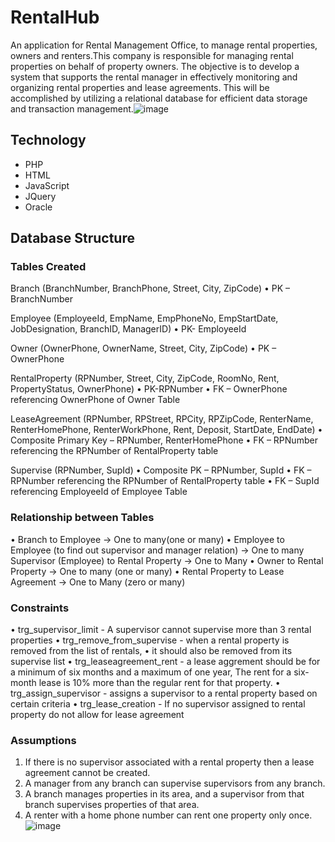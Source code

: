 # RentalHub
An application for Rental Management Office, to manage rental properties, owners and renters.This company is responsible for managing rental properties on behalf of property owners. The objective is to develop a system that supports the rental manager in effectively monitoring and organizing rental properties and lease agreements. This will be accomplished by utilizing a relational database for efficient data storage and transaction management.![image](https://github.com/NA0724/RentalHub/assets/115744904/f4bfd274-e6f9-4fef-a5dd-f7f9d9a4a288)



## Technology
- PHP
- HTML 
- JavaScript 
- JQuery 
- Oracle 

## Database Structure 

### Tables Created

Branch (BranchNumber, BranchPhone, Street, City, ZipCode)
•	PK – BranchNumber

Employee (EmployeeId, EmpName, EmpPhoneNo, EmpStartDate, JobDesignation, BranchID, ManagerID)
•	PK- EmployeeId

Owner (OwnerPhone, OwnerName, Street, City, ZipCode)
•	PK – OwnerPhone

RentalProperty (RPNumber, Street, City, ZipCode, RoomNo, Rent, PropertyStatus, OwnerPhone)
•	PK-RPNumber
•	FK – OwnerPhone referencing OwnerPhone of Owner Table

LeaseAgreement (RPNumber, RPStreet, RPCity, RPZipCode, RenterName, RenterHomePhone, RenterWorkPhone, Rent, Deposit, StartDate, EndDate)
•	Composite Primary Key – RPNumber, RenterHomePhone
•	FK – RPNumber referencing the RPNumber of RentalProperty table

Supervise (RPNumber, SupId)
•	Composite PK – RPNumber, SupId
•	FK – RPNumber referencing the RPNumber of RentalProperty table
•	FK – SupId referencing EmployeeId of Employee Table





### Relationship between Tables

•	Branch to Employee -> One to many(one or many) 
•	Employee to Employee (to find out supervisor and manager relation) -> One to many Supervisor (Employee) to Rental Property -> One to Many 
•	Owner to Rental Property -> One to many (one or many) 
•	Rental Property to Lease Agreement -> One to Many (zero or many) 


### Constraints

•	trg_supervisor_limit - A supervisor cannot supervise more than 3 rental properties
•	trg_remove_from_supervise - when a rental property is removed from the list of rentals, 
•	it should also be removed from its supervise list
•	trg_leaseagreement_rent - a lease aggrement should be for a minimum of six months and a maximum of one year, The rent for a six-month lease is 10% more than the regular rent for that property. 
•	trg_assign_supervisor - assigns a supervisor to a rental property based on certain criteria
•	trg_lease_creation - If no supervisor assigned to rental property do not allow for lease agreement


### Assumptions

1.	If there is no supervisor associated with a rental property then a lease agreement cannot be created.
2.	A manager from any branch can supervise supervisors from any branch.
3.	A branch manages properties in its area, and a supervisor from that branch supervises properties of that area.
4.	A renter with a home phone number can rent one property only once.
![image](https://github.com/NA0724/RentalHub/assets/115744904/b8fe6558-b1b4-4b0c-993f-632871464144)
